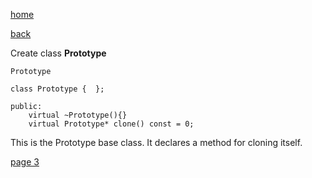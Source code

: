 [home](./page01.md)

[back](./page01.md)

Create class **Prototype**

```
Prototype
```

```
class Prototype {  };
```


```
public:
    virtual ~Prototype(){}
    virtual Prototype* clone() const = 0;
```

This is the Prototype base class. It declares a method for cloning itself.


[page 3](./page03.md)
